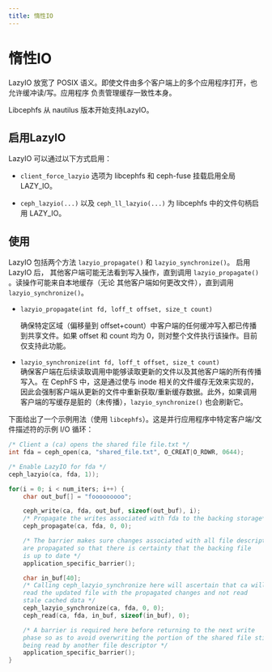 ```yaml
---
title: 惰性IO
---
```


# 惰性IO

LazyIO 放宽了 POSIX 语义。即使文件由多个客户端上的多个应用程序打开，也允许缓冲读/写。应用程序
负责管理缓存一致性本身。

Libcephfs 从 nautilus 版本开始支持LazyIO。

## 启用LazyIO

LazyIO 可以通过以下方式启用：

- `client_force_lazyio` 选项为 libcephfs 和 ceph-fuse 挂载启用全局 LAZY_IO。

- `ceph_lazyio(...)` 以及 `ceph_ll_lazyio(...)` 为 libcephfs 中的文件句柄启用 LAZY_IO。

## 使用

LazyIO 包括两个方法 `lazyio_propagate()` 和 `lazyio_synchronize()`。 启用 LazyIO 后，
其他客户端可能无法看到写入操作，直到调用 `lazyio_propagate()` 。读操作可能来自本地缓存（无论
其他客户端如何更改文件），直到调用 `lazyio_synchronize()`。

- `lazyio_propagate(int fd, loff_t offset, size_t count)` 

    确保特定区域（偏移量到 offset+count）中客户端的任何缓冲写入都已传播到共享文件。如果 
    offset 和 count 均为 0，则对整个文件执行该操作。目前仅支持此功能。

- `lazyio_synchronize(int fd, loff_t offset, size_t count)`  
    确保客户端在后续读取调用中能够读取更新的文件以及其他客户端的所有传播写入。在 CephFS 中，这是通过使与 inode 相关的文件缓存无效来实现的，因此会强制客户端从更新的文件中重新获取/重新缓存数据。此外，如果调用客户端的写缓存是脏的（未传播），`lazyio_synchronize()` 也会刷新它。

下面给出了一个示例用法（使用 `libcephfs`）。这是并行应用程序中特定客户端/文件描述符的示例 I/O 循环：

```cpp
/* Client a (ca) opens the shared file file.txt */
int fda = ceph_open(ca, "shared_file.txt", O_CREAT|O_RDWR, 0644);

/* Enable LazyIO for fda */
ceph_lazyio(ca, fda, 1));

for(i = 0; i < num_iters; i++) {
    char out_buf[] = "fooooooooo";

    ceph_write(ca, fda, out_buf, sizeof(out_buf), i);
    /* Propagate the writes associated with fda to the backing storage*/
    ceph_propagate(ca, fda, 0, 0);

    /* The barrier makes sure changes associated with all file descriptors
    are propagated so that there is certainty that the backing file
    is up to date */
    application_specific_barrier();

    char in_buf[40];
    /* Calling ceph_lazyio_synchronize here will ascertain that ca will
    read the updated file with the propagated changes and not read
    stale cached data */
    ceph_lazyio_synchronize(ca, fda, 0, 0);
    ceph_read(ca, fda, in_buf, sizeof(in_buf), 0);

    /* A barrier is required here before returning to the next write
    phase so as to avoid overwriting the portion of the shared file still
    being read by another file descriptor */
    application_specific_barrier();
}
```